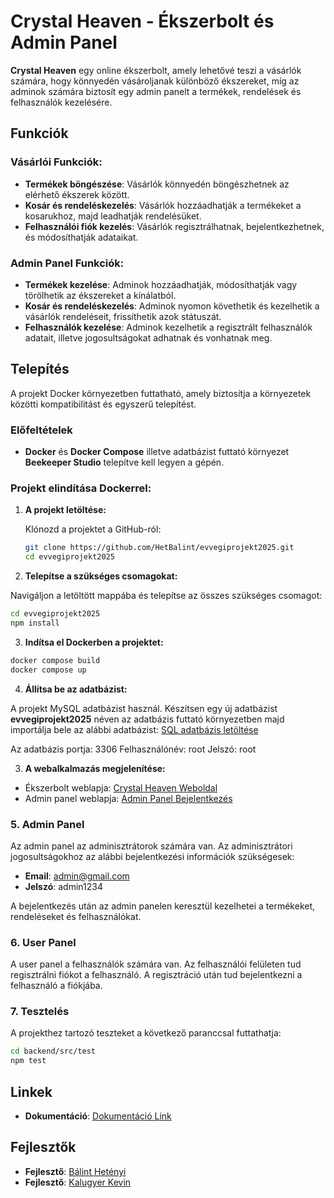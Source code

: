 
# Crystal Heaven - Ékszerbolt és Admin Panel

**Crystal Heaven** egy online ékszerbolt, amely lehetővé teszi a vásárlók számára, hogy könnyedén vásároljanak különböző ékszereket, míg az adminok számára biztosít egy admin panelt a termékek, rendelések és felhasználók kezelésére.

## Funkciók

### Vásárlói Funkciók:
- **Termékek böngészése**: Vásárlók könnyedén böngészhetnek az elérhető ékszerek között.
- **Kosár és rendeléskezelés**: Vásárlók hozzáadhatják a termékeket a kosarukhoz, majd leadhatják rendelésüket.
- **Felhasználói fiók kezelés**: Vásárlók regisztrálhatnak, bejelentkezhetnek, és módosíthatják adataikat.

### Admin Panel Funkciók:
- **Termékek kezelése**: Adminok hozzáadhatják, módosíthatják vagy törölhetik az ékszereket a kínálatból.
- **Kosár és rendeléskezelés**: Adminok nyomon követhetik és kezelhetik a vásárlók rendeléseit, frissíthetik azok státuszát.
- **Felhasználók kezelése**: Adminok kezelhetik a regisztrált felhasználók adatait, illetve jogosultságokat adhatnak és vonhatnak meg.

## Telepítés

A projekt Docker környezetben futtatható, amely biztosítja a környezetek közötti kompatibilitást és egyszerű telepítést.

### Előfeltételek

- **Docker** és **Docker Compose** illetve adatbázist futtató környezet **Beekeeper Studio** telepítve kell legyen a gépén.

### Projekt elindítása Dockerrel:

1. **A projekt letöltése:**

   Klónozd a projektet a GitHub-ról:

   ```bash
   git clone https://github.com/HetBalint/evvegiprojekt2025.git
   cd evvegiprojekt2025
   ```


2.  **Telepítse a szükséges csomagokat:**

Navigáljon a letöltött mappába és telepítse az összes szükséges csomagot:

```bash
cd evvegiprojekt2025
npm install
```

3.  **Indítsa el Dockerben a projektet:**



```bash
docker compose build
docker compose up
```



4.  **Állítsa be az adatbázist:**

A projekt MySQL adatbázist használ. Készítsen egy új adatbázist **evvegiprojekt2025** néven az adatbázis futtató környezetben majd importálja bele az alábbi adatbázist:
[SQL adatbázis letöltése](https://github.com/HetBalint/evvegiprojekt2025/blob/main/evvegiprojekt2025%20(8).sql)

Az adatbázis portja: 3306
Felhasználónév: root
Jelszó: root


3.  **A webalkalmazás megjelenítése:**

- Ékszerbolt weblapja: [Crystal Heaven Weboldal](http://localhost:3000/home)
- Admin panel weblapja: [Admin Panel Bejelentkezés](http://localhost:3000/admin/login)



### 5. Admin Panel

Az admin panel az adminisztrátorok számára van. Az adminisztrátori jogosultságokhoz az alábbi bejelentkezési információk szükségesek:

- **Email**: admin@gmail.com
- **Jelszó**: admin1234

A bejelentkezés után az admin panelen keresztül kezelhetei a termékeket, rendeléseket és felhasználókat.

### 6. User Panel

A user panel a felhasználók számára van. Az felhasználói felületen tud regisztrálni fiókot a felhasználó.
A regisztráció után tud bejelentkezni a felhasználó a fiókjába.


### 7. Tesztelés

A projekthez tartozó teszteket a következő paranccsal futtathatja:

```bash
cd backend/src/test
npm test
```

## Linkek


- **Dokumentáció**: [Dokumentáció Link](https://github.com/HetBalint/evvegiprojekt2025/blob/main/Projektmunka%20dokumenta%CC%81cio%CC%81.pdf)

## Fejlesztők

- **Fejlesztő**: [Bálint Hetényi](https://github.com/HetBalint)
- **Fejlesztő**: [Kalugyer Kevin](https://github.com/Kaluszz)
